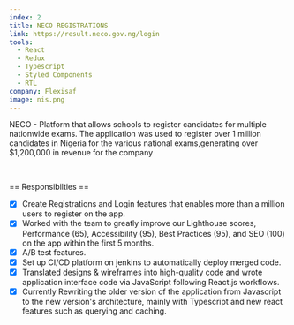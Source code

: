 ```yaml
---
index: 2
title: NECO REGISTRATIONS
link: https://result.neco.gov.ng/login
tools:
  - React
  - Redux
  - Typescript
  - Styled Components
  - RTL
company: Flexisaf
image: nis.png
---
```


NECO - Platform that allows schools to register candidates for multiple nationwide exams. The application was used to
register over 1 million candidates in Nigeria for the various national exams,generating over $1,200,000 in revenue for the company

<br />

== Responsibilties ==

- [x] Create Registrations and Login features that enables more than a million users to register on the app.
- [x] Worked with the team to greatly improve our Lighthouse scores, Performance (65), Accessibility (95), Best Practices (95), and SEO (100) on the app within the first 5 months.
- [x] A/B test features.
- [x] Set up CI/CD platform on jenkins to automatically deploy merged code.
- [x] Translated designs & wireframes into high-quality code and wrote application interface code via
      JavaScript following React.js workflows.
- [x] Currently Rewriting the older version of the application from Javascript to the new version's architecture, mainly with Typescript and new react features such as querying and caching.
